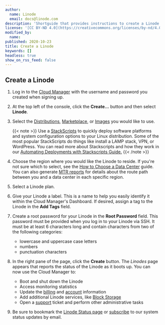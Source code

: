 ```yaml
---
author:
  name: Linode
  email: docs@linode.com
description: 'Shortguide that provides instructions to create a Linode'
license: '[CC BY-ND 4.0](https://creativecommons.org/licenses/by-nd/4.0)'
modified_by:
  name: 
published: 2020-10-23
title: Create a Linode
keywords: []
headless: true
show_on_rss_feed: false
---
```

## Create a Linode

1.  Log in to the [Cloud Manager](https://cloud.linode.com) with the username and password you created when signing up.

1.  At the top left of the console, click the **Create...** button and then select **Linode**.

1.  Select the [Distributions](/docs/quick-answers/linux/choosing-a-distribution/), [Marketplace](/docs/platform/one-click/how-to-use-one-click-apps-at-linode/), or [Images](/docs/platform/disk-images/linode-images/) you would like to use.

    {{< note >}}
Use a [StackScripts](http://www.linode.com/stackscripts) to quickly deploy software platforms and system configuration options to your Linux distribution. Some of the most popular StackScripts do things like install a LAMP stack, VPN, or WordPress. You can read more about Stackscripts and how they work in our [Automating Deployments with Stackscripts Guide.](/docs/platform/stackscripts/)
{{< /note >}}

1.  Choose the region where you would like the Linode to reside. If you're not sure which to select, see the [How to Choose a Data Center](/docs/platform/how-to-choose-a-data-center) guide. You can also generate [MTR reports](/docs/networking/diagnostics/diagnosing-network-issues-with-mtr/) for details about the route path between you and a data center in each specific region.

1. Select a Linode plan.

1.  Give your Linode a label. This is a name to help you easily identify it within the Cloud Manager's Dashboard. If desired, assign a tag to the Linode in the **Add Tags** field.

1. Create a root password for your Linode in the **Root Password** field. This password must be provided when you log in to your Linode via SSH. It must be at least 6 characters long and contain characters from two of the following categories:

    - lowercase and uppercase case letters
    - numbers
    - punctuation characters

1.  In the right pane of the page, click the **Create** button. The *Linodes* page appears that reports the status of the Linode as it boots up. You can now use the Cloud Manager to:

    * Boot and shut down the Linode
    * Access monitoring statistics
    * Update the [billing](/docs/platform/billing-and-support/billing-and-payments-new-manager/) and [account](/docs/platform/manager/accounts-and-passwords-new-manager/) information
    * Add additional Linode services, like [Block Storage](/docs/platform/block-storage/how-to-use-block-storage-with-your-linode-new-manager/)
    * Open a [support](/docs/platform/billing-and-support/support-new-manager/) ticket and perform other administrative tasks

1.  Be sure to bookmark the [Linode Status page](https://status.linode.com/) or [subscribe](/docs/platform/linode-status-page/) to our system status updates by email.

